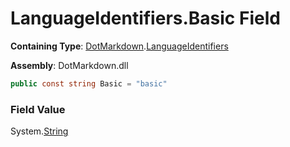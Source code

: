 # LanguageIdentifiers\.Basic Field

**Containing Type**: [DotMarkdown](../../README.md)\.[LanguageIdentifiers](../README.md)

**Assembly**: DotMarkdown\.dll

```csharp
public const string Basic = "basic"
```

### Field Value

System\.[String](https://docs.microsoft.com/en-us/dotnet/api/system.string)